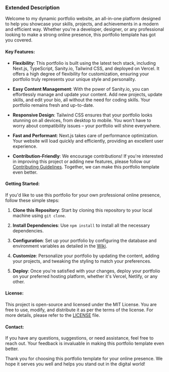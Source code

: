 ### Extended Description

Welcome to my dynamic portfolio website, an all-in-one platform designed to help you showcase your skills, projects, and achievements in a modern and efficient way. Whether you're a developer, designer, or any professional looking to make a strong online presence, this portfolio template has got you covered.

#### Key Features:

- **Flexibility**: This portfolio is built using the latest tech stack, including Next.js, TypeScript, Sanity.io, Tailwind CSS, and deployed on Vercel. It offers a high degree of flexibility for customization, ensuring your portfolio truly represents your unique style and personality.

- **Easy Content Management**: With the power of Sanity.io, you can effortlessly manage and update your content. Add new projects, update skills, and edit your bio, all without the need for coding skills. Your portfolio remains fresh and up-to-date.

- **Responsive Design**: Tailwind CSS ensures that your portfolio looks stunning on all devices, from desktop to mobile. You won't have to worry about compatibility issues – your portfolio will shine everywhere.

- **Fast and Performant**: Next.js takes care of performance optimization. Your website will load quickly and efficiently, providing an excellent user experience.

- **Contribution-Friendly**: We encourage contributions! If you're interested in improving this project or adding new features, please follow our [Contributing Guidelines](CONTRIBUTING.md). Together, we can make this portfolio template even better.

#### Getting Started:

If you'd like to use this portfolio for your own professional online presence, follow these simple steps:

1. **Clone this Repository**: Start by cloning this repository to your local machine using `git clone`.

2. **Install Dependencies**: Use `npm install` to install all the necessary dependencies.

3. **Configuration**: Set up your portfolio by configuring the database and environment variables as detailed in the [Wiki](https://github.com/ritesh-15/my-portfolio/wiki).

4. **Customize**: Personalize your portfolio by updating the content, adding your projects, and tweaking the styling to match your preferences.

5. **Deploy**: Once you're satisfied with your changes, deploy your portfolio on your preferred hosting platform, whether it's Vercel, Netlify, or any other.

#### License:

This project is open-source and licensed under the MIT License. You are free to use, modify, and distribute it as per the terms of the license. For more details, please refer to the [LICENSE](LICENSE) file.

#### Contact:

If you have any questions, suggestions, or need assistance, feel free to reach out. Your feedback is invaluable in making this portfolio template even better.

Thank you for choosing this portfolio template for your online presence. We hope it serves you well and helps you stand out in the digital world!
